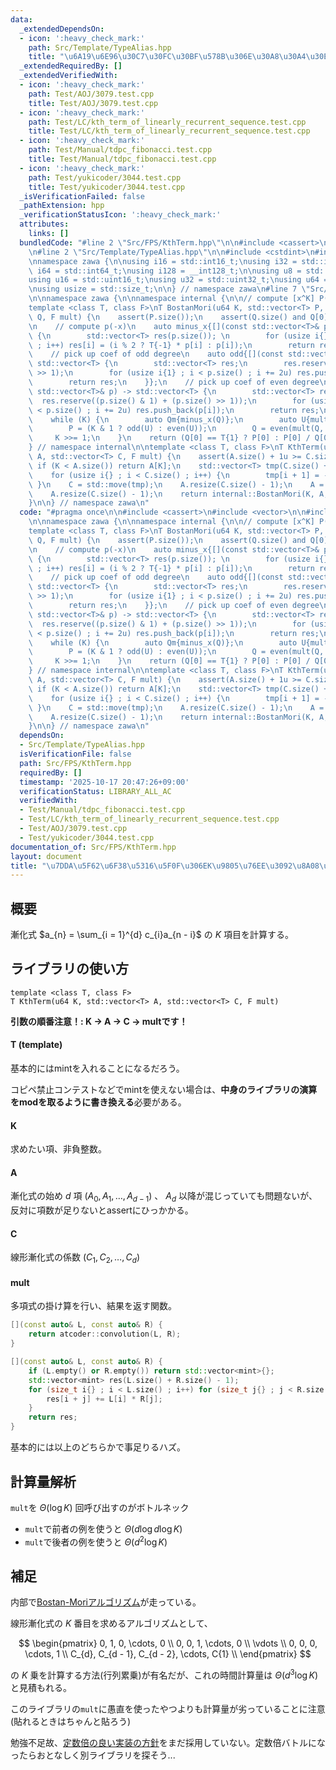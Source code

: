 ```yaml
---
data:
  _extendedDependsOn:
  - icon: ':heavy_check_mark:'
    path: Src/Template/TypeAlias.hpp
    title: "\u6A19\u6E96\u30C7\u30FC\u30BF\u578B\u306E\u30A8\u30A4\u30EA\u30A2\u30B9"
  _extendedRequiredBy: []
  _extendedVerifiedWith:
  - icon: ':heavy_check_mark:'
    path: Test/AOJ/3079.test.cpp
    title: Test/AOJ/3079.test.cpp
  - icon: ':heavy_check_mark:'
    path: Test/LC/kth_term_of_linearly_recurrent_sequence.test.cpp
    title: Test/LC/kth_term_of_linearly_recurrent_sequence.test.cpp
  - icon: ':heavy_check_mark:'
    path: Test/Manual/tdpc_fibonacci.test.cpp
    title: Test/Manual/tdpc_fibonacci.test.cpp
  - icon: ':heavy_check_mark:'
    path: Test/yukicoder/3044.test.cpp
    title: Test/yukicoder/3044.test.cpp
  _isVerificationFailed: false
  _pathExtension: hpp
  _verificationStatusIcon: ':heavy_check_mark:'
  attributes:
    links: []
  bundledCode: "#line 2 \"Src/FPS/KthTerm.hpp\"\n\n#include <cassert>\n#include <vector>\n\
    \n#line 2 \"Src/Template/TypeAlias.hpp\"\n\n#include <cstdint>\n#include <cstddef>\n\
    \nnamespace zawa {\n\nusing i16 = std::int16_t;\nusing i32 = std::int32_t;\nusing\
    \ i64 = std::int64_t;\nusing i128 = __int128_t;\n\nusing u8 = std::uint8_t;\n\
    using u16 = std::uint16_t;\nusing u32 = std::uint32_t;\nusing u64 = std::uint64_t;\n\
    \nusing usize = std::size_t;\n\n} // namespace zawa\n#line 7 \"Src/FPS/KthTerm.hpp\"\
    \n\nnamespace zawa {\n\nnamespace internal {\n\n// compute [x^K] P(x) / Q(x)\n\
    template <class T, class F>\nT BostanMori(u64 K, std::vector<T> P, std::vector<T>\
    \ Q, F mult) {\n    assert(P.size());\n    assert(Q.size() and Q[0] != T(0));\n\
    \n    // compute p(-x)\n    auto minus_x{[](const std::vector<T>& p) -> std::vector<T>\
    \ {\n        std::vector<T> res(p.size()); \n        for (usize i{} ; i < p.size()\
    \ ; i++) res[i] = (i % 2 ? T{-1} * p[i] : p[i]);\n        return res;\n    }};\n\
    \    // pick up coef of odd degree\n    auto odd{[](const std::vector<T>& p) ->\
    \ std::vector<T> {\n        std::vector<T> res;\n        res.reserve(p.size()\
    \ >> 1);\n        for (usize i{1} ; i < p.size() ; i += 2u) res.push_back(p[i]);\n\
    \        return res;\n    }};\n    // pick up coef of even degree\n    auto even{[](const\
    \ std::vector<T>& p) -> std::vector<T> {\n        std::vector<T> res;\n      \
    \  res.reserve((p.size() & 1) + (p.size() >> 1));\n        for (usize i{} ; i\
    \ < p.size() ; i += 2u) res.push_back(p[i]);\n        return res;\n    }};\n\n\
    \    while (K) {\n        auto Qm{minus_x(Q)};\n        auto U{mult(P, Qm)};\n\
    \        P = (K & 1 ? odd(U) : even(U));\n        Q = even(mult(Q, Qm));\n   \
    \     K >>= 1;\n    }\n    return (Q[0] == T{1} ? P[0] : P[0] / Q[0]);\n}\n\n\
    } // namespace internal\n\ntemplate <class T, class F>\nT KthTerm(u64 K, std::vector<T>\
    \ A, std::vector<T> C, F mult) {\n    assert(A.size() + 1u >= C.size());\n   \
    \ if (K < A.size()) return A[K];\n    std::vector<T> tmp(C.size() + 1, T{1});\n\
    \    for (usize i{} ; i < C.size() ; i++) {\n        tmp[i + 1] = -C[i];\n   \
    \ }\n    C = std::move(tmp);\n    A.resize(C.size() - 1);\n    A = mult(A, C);\n\
    \    A.resize(C.size() - 1);\n    return internal::BostanMori(K, A, C, mult);\n\
    }\n\n} // namespace zawa\n"
  code: "#pragma once\n\n#include <cassert>\n#include <vector>\n\n#include \"../Template/TypeAlias.hpp\"\
    \n\nnamespace zawa {\n\nnamespace internal {\n\n// compute [x^K] P(x) / Q(x)\n\
    template <class T, class F>\nT BostanMori(u64 K, std::vector<T> P, std::vector<T>\
    \ Q, F mult) {\n    assert(P.size());\n    assert(Q.size() and Q[0] != T(0));\n\
    \n    // compute p(-x)\n    auto minus_x{[](const std::vector<T>& p) -> std::vector<T>\
    \ {\n        std::vector<T> res(p.size()); \n        for (usize i{} ; i < p.size()\
    \ ; i++) res[i] = (i % 2 ? T{-1} * p[i] : p[i]);\n        return res;\n    }};\n\
    \    // pick up coef of odd degree\n    auto odd{[](const std::vector<T>& p) ->\
    \ std::vector<T> {\n        std::vector<T> res;\n        res.reserve(p.size()\
    \ >> 1);\n        for (usize i{1} ; i < p.size() ; i += 2u) res.push_back(p[i]);\n\
    \        return res;\n    }};\n    // pick up coef of even degree\n    auto even{[](const\
    \ std::vector<T>& p) -> std::vector<T> {\n        std::vector<T> res;\n      \
    \  res.reserve((p.size() & 1) + (p.size() >> 1));\n        for (usize i{} ; i\
    \ < p.size() ; i += 2u) res.push_back(p[i]);\n        return res;\n    }};\n\n\
    \    while (K) {\n        auto Qm{minus_x(Q)};\n        auto U{mult(P, Qm)};\n\
    \        P = (K & 1 ? odd(U) : even(U));\n        Q = even(mult(Q, Qm));\n   \
    \     K >>= 1;\n    }\n    return (Q[0] == T{1} ? P[0] : P[0] / Q[0]);\n}\n\n\
    } // namespace internal\n\ntemplate <class T, class F>\nT KthTerm(u64 K, std::vector<T>\
    \ A, std::vector<T> C, F mult) {\n    assert(A.size() + 1u >= C.size());\n   \
    \ if (K < A.size()) return A[K];\n    std::vector<T> tmp(C.size() + 1, T{1});\n\
    \    for (usize i{} ; i < C.size() ; i++) {\n        tmp[i + 1] = -C[i];\n   \
    \ }\n    C = std::move(tmp);\n    A.resize(C.size() - 1);\n    A = mult(A, C);\n\
    \    A.resize(C.size() - 1);\n    return internal::BostanMori(K, A, C, mult);\n\
    }\n\n} // namespace zawa\n"
  dependsOn:
  - Src/Template/TypeAlias.hpp
  isVerificationFile: false
  path: Src/FPS/KthTerm.hpp
  requiredBy: []
  timestamp: '2025-10-17 20:47:26+09:00'
  verificationStatus: LIBRARY_ALL_AC
  verifiedWith:
  - Test/Manual/tdpc_fibonacci.test.cpp
  - Test/LC/kth_term_of_linearly_recurrent_sequence.test.cpp
  - Test/AOJ/3079.test.cpp
  - Test/yukicoder/3044.test.cpp
documentation_of: Src/FPS/KthTerm.hpp
layout: document
title: "\u7DDA\u5F62\u6F38\u5316\u5F0F\u306EK\u9805\u76EE\u3092\u8A08\u7B97\u3059\u308B"
---
```


## 概要

漸化式 $a_{n} = \sum_{i = 1}^{d} c_{i}a_{n - i}$ の $K$ 項目を計算する。

## ライブラリの使い方

```
template <class T, class F>
T KthTerm(u64 K, std::vector<T> A, std::vector<T> C, F mult)
```

**引数の順番注意！: K -> A -> C -> multです！**

#### T (template)

基本的にはmintを入れることになるだろう。

コピペ禁止コンテストなどでmintを使えない場合は、**中身のライブラリの演算をmodを取るように書き換える**必要がある。

#### K

求めたい項、非負整数。

#### A

漸化式の始め $d$ 項 $(A_{0}, A_{1}, \dots, A_{d - 1})$ 、 $A_{d}$ 以降が混じっていても問題ないが、反対に項数が足りないとassertにひっかかる。

#### C

線形漸化式の係数 $(C_{1}, C_{2}, \dots, C_{d})$

#### mult

多項式の掛け算を行い、結果を返す関数。

```cpp
[](const auto& L, const auto& R) {
    return atcoder::convolution(L, R);
}
```

```cpp
[](const auto& L, const auto& R) {
    if (L.empty() or R.empty()) return std::vector<mint>{};
    std::vector<mint> res(L.size() + R.size() - 1);
    for (size_t i{} ; i < L.size() ; i++) for (size_t j{} ; j < R.size() ; j++) {
        res[i + j] += L[i] * R[j];
    }
    return res;
}
```

基本的には以上のどちらかで事足りるハズ。

## 計算量解析

`mult`を $\Theta(\log K)$ 回呼び出すのがボトルネック

- `mult`で前者の例を使うと $\Theta (d\log d\log K)$ 
- `mult`で後者の例を使うと $\Theta (d^2 \log K)$

## 補足

内部で[Bostan-Moriアルゴリズム](https://q.c.titech.ac.jp/docs/progs/polynomial_division.html)が走っている。

線形漸化式の $K$ 番目を求めるアルゴリズムとして、

$$ \begin{pmatrix}
0, 1, 0, \cdots, 0 \\
0, 0, 1, \cdots, 0 \\
\vdots \\
0, 0, 0, \cdots, 1 \\
C_{d}, C_{d - 1}, C_{d - 2}, \cdots, C{1} \\
\end{pmatrix} $$

の $K$ 乗を計算する方法(行列累乗)が有名だが、これの時間計算量は $\Theta (d^3 \log K)$ と見積もれる。

このライブラリの`mult`に愚直を使ったやつよりも計算量が劣っていることに注意(貼れるときはちゃんと貼ろう)

勉強不足故、[定数倍の良い実装の方針](https://qiita.com/ryuhe1/items/c18ddbb834eed724a42b)をまだ採用していない。定数倍バトルになったらおとなしく別ライブラリを探そう...

